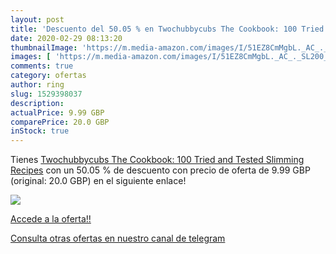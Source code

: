 ```yaml
---
layout: post
title: 'Descuento del 50.05 % en Twochubbycubs The Cookbook: 100 Tried an'
date: 2020-02-29 08:13:20
thumbnailImage: 'https://m.media-amazon.com/images/I/51EZ8CmMgbL._AC_._SL200_.jpg'
images: [ 'https://m.media-amazon.com/images/I/51EZ8CmMgbL._AC_._SL200_.jpg' ]
comments: true
category: ofertas
author: ring
slug: 1529398037
description:
actualPrice: 9.99 GBP
comparePrice: 20.0 GBP
inStock: true
---
```


Tienes [Twochubbycubs The Cookbook: 100 Tried and Tested Slimming Recipes](https://www.amazon.com/dp/1529398037/?tag=redken08-20) con un 50.05 % de descuento con precio de oferta de 9.99 GBP (original: 20.0 GBP) en el siguiente enlace!

[![](https://m.media-amazon.com/images/I/51EZ8CmMgbL._AC_._SL200_.jpg)](https://www.amazon.com/dp/1529398037/?tag=redken08-20)

[Accede a la oferta!!](https://www.amazon.com/dp/1529398037/?tag=redken08-20)

[Consulta otras ofertas en nuestro canal de telegram](https://t.me/s/ofertas25)

